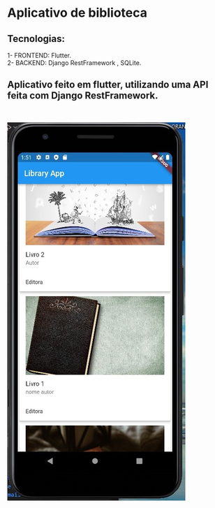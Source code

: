 # Aplicativo de biblioteca
## Tecnologias:
 1- FRONTEND: Flutter. <br>
 2- BACKEND: Django RestFramework , SQLite.
## Aplicativo feito em flutter, utilizando uma API feita com Django RestFramework. 
<br>

![img](./images/app.jpg)